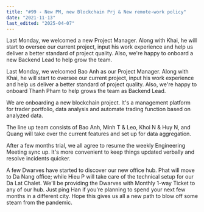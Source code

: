 ```yaml
---
title: "#99 - New PM, new Blockchain Prj & New remote-work policy"
date: "2021-11-13"
last_edited: "2025-04-07"
---
```

Last Monday, we welcomed a new Project Manager. Along with Khai, he will start to oversee our current project, input his work experience and help us deliver a better standard of project quality. Also, we're happy to onboard a new Backend Lead to help grow the team.

Last Monday, we welcomed Bao Anh as our Project Manager. Along with Khai, he will start to oversee our current project, input his work experience and help us deliver a better standard of project quality. Also, we're happy to onboard Thanh Pham to help grows the team as Backend Lead.

We are onboarding a new blockchain project. It's a management platform for trader portfolio, data analysis and automate trading function based on analyzed data.

The line up team consists of Bao Anh, Minh T & Leo, Khoi N & Huy N, and Quang will take over the current features and set up for data aggregation.

After a few months trial, we all agree to resume the weekly Engineering Meeting sync up. It's more convenient to keep things updated verbally and resolve incidents quicker.

A few Dwarves have started to discover our new office hub. Phat will move to Da Nang office; while Hieu P will take care of the technical setup for our Da Lat Chalet. We'll be providing the Dwarves with Monthly 1-way Ticket to any of our hub. Just ping Han if you're planning to spend your next few months in a different city. Hope this gives us all a new path to blow off some steam from the pandemic.
